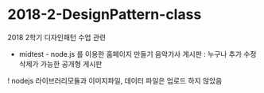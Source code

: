 # 2018-2-DesignPattern-class
2018 2학기 디자인패턴 수업 관련

- midtest -
node.js 를 이용한 홈페이지 만들기
음악가사 게시판 : 누구나 추가 수정 삭제가 가능한 공개형 게시판

! nodejs 라이브러리모듈과 이미지파일, 데이터 파일은 업로드 하지 않았음

